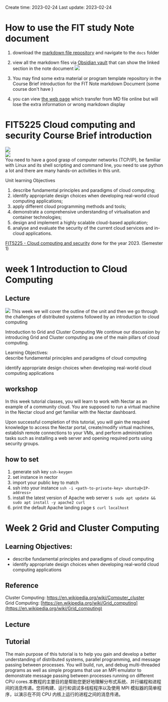 Create time: 2023-02-24  Last update: 2023-02-24

# How to use the FIT study Note document
1. download the [markdown file repository](https://github.com/GreenH47/mynote) and  navigate to the `docs` folder
2. view all the markdown files via [Obsidian vault](https://help.obsidian.md/How+to/Working+with+multiple+vaults) that can show the linked section in the note document  ![](../img/5032-20221103.png)  
3. You may find some extra material or program template  repository in the Course Brief introduction for the FIT Note markdown Document (some course don't have )

4. you can view [the web page](https://greenh47.github.io/mynote/) which transfer from MD file online but will lose the extra information or wrong    markdown display

  
# FIT5225 Cloud computing and security Course Brief introduction

![](../img/fit5225-20230226.png)  
![](../img/fit5225-20230226-2.png)  
You need to have a good grasp of computer networks (TCP/IP), be familiar with Linux and its shell  scripting and command line, you need to use python a lot and there are many hands-on activities  in this unit.  


Unit learning Objectives  
1. describe fundamental principles and paradigms of cloud computing;  
2. identify appropriate design choices when developing real-world cloud computing applications;  
3. apply different cloud programming methods and tools;  
4. demonstrate a comprehensive understanding of virtualisation and container technologies;  
5. design and implement a highly scalable cloud-based application;  
6. analyse and evaluate the security of the current cloud services and in-cloud applications.  

[FIT5225 - Cloud computing and security](https://handbook.monash.edu/2023/units/FIT5225?year=2023) done for the year 2023. (Semester 1)  

# week 1 Introduction to Cloud Computing
## Lecture
![](../img/screencapture-flux-qa-2023-02-27-11_41_18.png)
This week we will cover the outline of the unit and then we go through the challenges of distributed systems followed by an introduction to cloud computing  

Introduction to Grid and Cluster Computing
We continue our discussion by introducing Grid and Cluster computing as one of the main pillars of cloud computing.   

Learning Objectives:  
describe fundamental principles and paradigms of cloud computing  

identify appropriate design choices when developing real-world cloud computing applications
## workshop
In this week tutorial classes, you will learn to work with Nectar as an example of a community cloud. You are supposed to run a virtual machine in the Nectar cloud and get familiar with the Nectar dashboard.

Upon successful completion of this tutorial, you will gain the required knowledge to access the Nectar portal, create/modify virtual machines, establish remote connections to your VMs, and perform administration tasks such as installing a web server and opening required ports using security groups.  
## how to set
1. generate ssh key `ssh-keygen`  
2. set instance in nector
3. import your public key to match
4. ssh into your instance `ssh -i <path-to-private-key> ubuntu@<IP-address>` 
5. install the latest version of Apache web server `$ sudo apt update && sudo apt install -y apache2 curl`  
6. print the default Apache  landing page `$ curl localhost`


# Week 2 Grid and Cluster Computing
## Learning Objectives:

-   describe fundamental principles and paradigms of cloud computing
-   identify appropriate design choices when developing real-world cloud computing applications
## Reference
Cluster Computing: [https://en.wikipedia.org/wiki/Computer_cluster  
](https://en.wikipedia.org/wiki/Computer_cluster)Grid Computing: [https://en.wikipedia.org/wiki/Grid_computing](https://en.wikipedia.org/wiki/Grid_computing)
## Lecture

## Tutorial
The main purpose of this tutorial is to help you gain and develop a better understanding of distributed systems, parallel programming, and message passing between processes. You will build, run, and debug multi-threaded programs as well as simple programs that use an MPI emulator to demonstrate message passing between processes running on different CPU cores.本教程的主要目的是帮助您更好地理解分布式系统、并行编程和进程间的消息传递。您将构建、运行和调试多线程程序以及使用 MPI 模拟器的简单程序，以演示在不同 CPU 内核上运行的进程之间的消息传递。